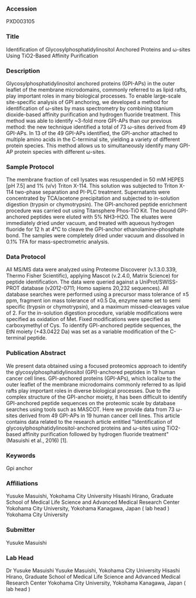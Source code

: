 ### Accession
PXD003105

### Title
Identification of Glycosylphosphatidylinositol Anchored Proteins and ω-sites Using TiO2-Based Affinity Purification

### Description
Glycosylphosphatidylinositol anchored proteins (GPI-APs) in the outer leaflet of the membrane microdomains, commonly referred to as lipid rafts, play important roles in many biological processes. To enable large-scale site-specific analysis of GPI anchoring, we developed a method for identification of ω-sites by mass spectrometry by combining titanium dioxide-based affinity purification and hydrogen fluoride treatment. This method was able to identify ~3-fold more GPI-APs than our previous method: the new technique identified a total of 73 ω-sites derived from 49 GPI-APs. In 13 of the 49 GPI-APs identified, the GPI-anchor attached to multiple amino acids in the C-terminal site, yielding a variety of different protein species. This method allows us to simultaneously identify many GPI-AP protein species with different ω-sites.

### Sample Protocol
The membrane fraction of cell lysates was resuspended in 50 mM HEPES [pH 7.5] and 1% (v/v) Triton X-114. This solution was subjected to Triton X-114 two-phase separation and PI-PLC treatment. Supernatants were concentrated by TCA/acetone precipitation and subjected to in-solution digestion (trypsin or chymotrypsin). The GPI-anchored peptide enrichment procedure was carried out using Titansphere Phos-TiO Kit. The bound GPI-anchored peptides were eluted with 5% NH3–H2O. The eluates were immediately dried under vacuum, and treated with aqueous hydrogen fluoride for 12 h at 4°C to cleave the GPI-anchor ethanolamine–phosphate bond. The samples were completely dried under vacuum and dissolved in 0.1% TFA for mass-spectrometric analysis.

### Data Protocol
All MS/MS data were analyzed using Proteome Discoverer (v.1.3.0.339, Thermo Fisher Scientific), applying Mascot (v.2.4.0, Matrix Science) for peptide identification. The data were queried against a UniProt/SWISS-PROT database (v2012-0711; Homo sapiens 20,232 sequences). All database searches were performed using a precursor mass tolerance of ±5 ppm, fragment ion mass tolerance of ±0.5 Da, enzyme name set to semi specific (trypsin or chymotrypsin), and a maximum missed-cleavages value of 2. For the in-solution digestion procedure, variable modifications were specified as oxidation of Met. Fixed modifications were specified as carboxymethyl of Cys. To identify GPI-anchored peptide sequences, the EtN moiety (+43.0422 Da) was set as a variable modification of the C-terminal peptide.

### Publication Abstract
We present data obtained using a focused proteomics approach to identify the glycosylphosphatidylinositol (GPI)-anchored peptides in 19 human cancer cell lines. GPI-anchored proteins (GPI-APs), which localize to the outer leaflet of the membrane microdomains commonly referred to as lipid rafts play important roles in diverse biological processes. Due to the complex structure of the GPI-anchor moiety, it has been difficult to identify GPI-anchored peptide sequences on the proteomic scale by database searches using tools such as MASCOT. Here we provide data from 73 &#x3c9;-sites derived from 49 GPI-APs in 19 human cancer cell lines. This article contains data related to the research article entitled "Identification of glycosylphosphatidylinositol-anchored proteins and &#x3c9;-sites using TiO2-based affinity purification followed by hydrogen fluoride treatment" (Masuishi et al., 2016) [1].

### Keywords
Gpi anchor

### Affiliations
Yusuke Masuishi, Yokohama City University  Hisashi Hirano, Graduate School of Medical Life Science and Advanced Medical Research  Center Yokohama City University, Yokohama Kanagawa, Japan ( lab head )
Yokohama City University

### Submitter
Yusuke Masuishi

### Lab Head
Dr Yusuke Masuishi
Yusuke Masuishi, Yokohama City University  Hisashi Hirano, Graduate School of Medical Life Science and Advanced Medical Research  Center Yokohama City University, Yokohama Kanagawa, Japan ( lab head )


